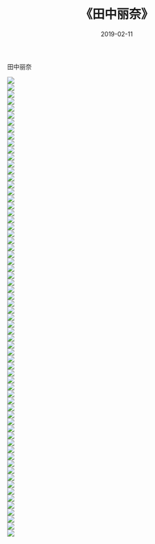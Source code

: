 ﻿---
layout: post
title:  《田中丽奈》
date:   2019-02-11
img: http://pic.660000.xyz/1:/唯美/2019/田中丽奈/000.jpg
categories: [美女, 清纯, 唯美]
---

田中丽奈

  ![](http://pic.660000.xyz/1:/唯美/2019/田中丽奈/001.jpg) <br> ![](http://pic.660000.xyz/1:/唯美/2019/田中丽奈/002.jpg) <br> ![](http://pic.660000.xyz/1:/唯美/2019/田中丽奈/003.jpg) <br> ![](http://pic.660000.xyz/1:/唯美/2019/田中丽奈/004.jpg) <br> ![](http://pic.660000.xyz/1:/唯美/2019/田中丽奈/005.jpg) <br> ![](http://pic.660000.xyz/1:/唯美/2019/田中丽奈/006.jpg) <br> ![](http://pic.660000.xyz/1:/唯美/2019/田中丽奈/007.jpg) <br> ![](http://pic.660000.xyz/1:/唯美/2019/田中丽奈/008.jpg) <br> ![](http://pic.660000.xyz/1:/唯美/2019/田中丽奈/009.jpg) <br> ![](http://pic.660000.xyz/1:/唯美/2019/田中丽奈/010.jpg) <br> ![](http://pic.660000.xyz/1:/唯美/2019/田中丽奈/011.jpg) <br> ![](http://pic.660000.xyz/1:/唯美/2019/田中丽奈/012.jpg) <br> ![](http://pic.660000.xyz/1:/唯美/2019/田中丽奈/013.jpg) <br> ![](http://pic.660000.xyz/1:/唯美/2019/田中丽奈/014.jpg) <br> ![](http://pic.660000.xyz/1:/唯美/2019/田中丽奈/015.jpg) <br> ![](http://pic.660000.xyz/1:/唯美/2019/田中丽奈/016.jpg) <br> ![](http://pic.660000.xyz/1:/唯美/2019/田中丽奈/017.jpg) <br> ![](http://pic.660000.xyz/1:/唯美/2019/田中丽奈/018.jpg) <br> ![](http://pic.660000.xyz/1:/唯美/2019/田中丽奈/019.jpg) <br> ![](http://pic.660000.xyz/1:/唯美/2019/田中丽奈/020.jpg) <br> ![](http://pic.660000.xyz/1:/唯美/2019/田中丽奈/021.jpg) <br> ![](http://pic.660000.xyz/1:/唯美/2019/田中丽奈/022.jpg) <br> ![](http://pic.660000.xyz/1:/唯美/2019/田中丽奈/023.jpg) <br> ![](http://pic.660000.xyz/1:/唯美/2019/田中丽奈/024.jpg) <br> ![](http://pic.660000.xyz/1:/唯美/2019/田中丽奈/025.jpg) <br> ![](http://pic.660000.xyz/1:/唯美/2019/田中丽奈/026.jpg) <br> ![](http://pic.660000.xyz/1:/唯美/2019/田中丽奈/027.jpg) <br> ![](http://pic.660000.xyz/1:/唯美/2019/田中丽奈/028.jpg) <br> ![](http://pic.660000.xyz/1:/唯美/2019/田中丽奈/029.jpg) <br> ![](http://pic.660000.xyz/1:/唯美/2019/田中丽奈/030.jpg) <br> ![](http://pic.660000.xyz/1:/唯美/2019/田中丽奈/031.jpg) <br> ![](http://pic.660000.xyz/1:/唯美/2019/田中丽奈/032.jpg) <br> ![](http://pic.660000.xyz/1:/唯美/2019/田中丽奈/033.jpg) <br> ![](http://pic.660000.xyz/1:/唯美/2019/田中丽奈/034.jpg) <br> ![](http://pic.660000.xyz/1:/唯美/2019/田中丽奈/035.jpg) <br> ![](http://pic.660000.xyz/1:/唯美/2019/田中丽奈/036.jpg) <br> ![](http://pic.660000.xyz/1:/唯美/2019/田中丽奈/037.jpg) <br> ![](http://pic.660000.xyz/1:/唯美/2019/田中丽奈/038.jpg) <br> ![](http://pic.660000.xyz/1:/唯美/2019/田中丽奈/039.jpg) <br> ![](http://pic.660000.xyz/1:/唯美/2019/田中丽奈/040.jpg) <br> ![](http://pic.660000.xyz/1:/唯美/2019/田中丽奈/041.jpg) <br> ![](http://pic.660000.xyz/1:/唯美/2019/田中丽奈/042.jpg) <br> ![](http://pic.660000.xyz/1:/唯美/2019/田中丽奈/043.jpg) <br> ![](http://pic.660000.xyz/1:/唯美/2019/田中丽奈/044.jpg) <br> ![](http://pic.660000.xyz/1:/唯美/2019/田中丽奈/045.jpg) <br> ![](http://pic.660000.xyz/1:/唯美/2019/田中丽奈/046.jpg) <br> ![](http://pic.660000.xyz/1:/唯美/2019/田中丽奈/047.jpg) <br> ![](http://pic.660000.xyz/1:/唯美/2019/田中丽奈/048.jpg) <br> ![](http://pic.660000.xyz/1:/唯美/2019/田中丽奈/049.jpg) <br> ![](http://pic.660000.xyz/1:/唯美/2019/田中丽奈/050.jpg) <br> ![](http://pic.660000.xyz/1:/唯美/2019/田中丽奈/051.jpg) <br> ![](http://pic.660000.xyz/1:/唯美/2019/田中丽奈/052.jpg) <br> ![](http://pic.660000.xyz/1:/唯美/2019/田中丽奈/053.jpg) <br> ![](http://pic.660000.xyz/1:/唯美/2019/田中丽奈/054.jpg) <br> ![](http://pic.660000.xyz/1:/唯美/2019/田中丽奈/055.jpg) <br> ![](http://pic.660000.xyz/1:/唯美/2019/田中丽奈/056.jpg) <br> ![](http://pic.660000.xyz/1:/唯美/2019/田中丽奈/057.jpg) <br> ![](http://pic.660000.xyz/1:/唯美/2019/田中丽奈/058.jpg) <br> ![](http://pic.660000.xyz/1:/唯美/2019/田中丽奈/059.jpg) <br> ![](http://pic.660000.xyz/1:/唯美/2019/田中丽奈/060.jpg) <br> ![](http://pic.660000.xyz/1:/唯美/2019/田中丽奈/061.jpg) <br> ![](http://pic.660000.xyz/1:/唯美/2019/田中丽奈/062.jpg) <br> ![](http://pic.660000.xyz/1:/唯美/2019/田中丽奈/063.jpg) <br> ![](http://pic.660000.xyz/1:/唯美/2019/田中丽奈/064.jpg) <br> ![](http://pic.660000.xyz/1:/唯美/2019/田中丽奈/065.jpg) <br> ![](http://pic.660000.xyz/1:/唯美/2019/田中丽奈/066.jpg) <br>